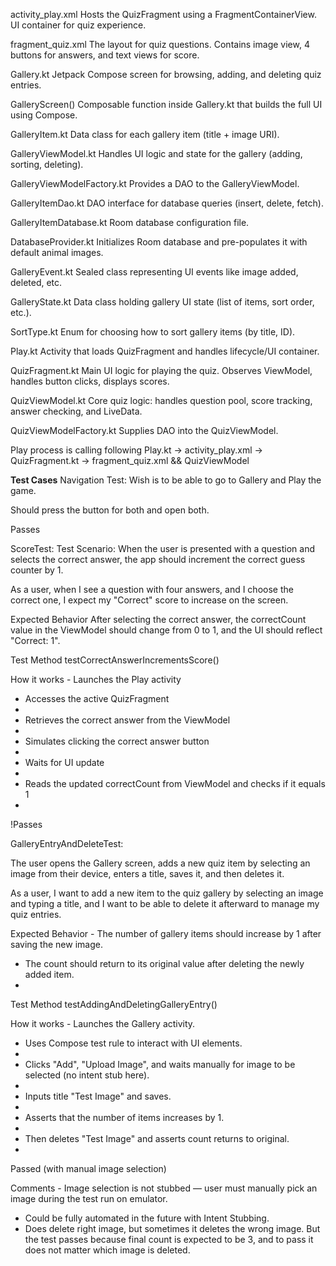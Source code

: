 activity_play.xml	Hosts the QuizFragment using a FragmentContainerView. UI container for quiz experience.

fragment_quiz.xml	The layout for quiz questions. Contains image view, 4 buttons for answers, and text views for score.

Gallery.kt	Jetpack Compose screen for browsing, adding, and deleting quiz entries.

GalleryScreen()	Composable function inside Gallery.kt that builds the full UI using Compose.

GalleryItem.kt	Data class for each gallery item (title + image URI).

GalleryViewModel.kt	Handles UI logic and state for the gallery (adding, sorting, deleting).

GalleryViewModelFactory.kt	Provides a DAO to the GalleryViewModel.

GalleryItemDao.kt	DAO interface for database queries (insert, delete, fetch).

GalleryItemDatabase.kt	Room database configuration file.

DatabaseProvider.kt	Initializes Room database and pre-populates it with default animal images.

GalleryEvent.kt	Sealed class representing UI events like image added, deleted, etc.

GalleryState.kt	Data class holding gallery UI state (list of items, sort order, etc.).

SortType.kt	Enum for choosing how to sort gallery items (by title, ID).



Play.kt	Activity that loads QuizFragment and handles lifecycle/UI container.

QuizFragment.kt	Main UI logic for playing the quiz. Observes ViewModel, handles button clicks, displays scores.

QuizViewModel.kt	Core quiz logic: handles question pool, score tracking, answer checking, and LiveData.

QuizViewModelFactory.kt	Supplies DAO into the QuizViewModel.

Play process is calling following Play.kt -> activity_play.xml -> QuizFragment.kt -> fragment_quiz.xml && QuizViewModel




__Test Cases__
Navigation Test:
Wish is to be able to go to Gallery and Play the game.

Should press the button for both and open both.

Passes




ScoreTest:
Test Scenario:	When the user is presented with a question and selects the correct answer, the app should increment the correct guess counter by 1.

As a user, when I see a question with four answers, and I choose the correct one, I expect my "Correct" score to increase on the screen.

Expected Behavior	After selecting the correct answer, the correctCount value in the ViewModel should change from 0 to 1, and the UI should reflect "Correct: 1".

Test Method	testCorrectAnswerIncrementsScore()

How it works	- Launches the Play activity

- Accesses the active QuizFragment
- 
- Retrieves the correct answer from the ViewModel
- 
- Simulates clicking the correct answer button
- 
- Waits for UI update
- 
- Reads the updated correctCount from ViewModel and checks if it equals 1
- 
!Passes




GalleryEntryAndDeleteTest:

The user opens the Gallery screen, adds a new quiz item by selecting an image from their device, enters a title, saves it, and then deletes it.

As a user, I want to add a new item to the quiz gallery by selecting an image and typing a title, and I want to be able to delete it afterward to manage my quiz entries.

Expected Behavior	- The number of gallery items should increase by 1 after saving the new image.

- The count should return to its original value after deleting the newly added item.
- 
Test Method	testAddingAndDeletingGalleryEntry()

How it works	- Launches the Gallery activity.

- Uses Compose test rule to interact with UI elements.
- 
- Clicks "Add", "Upload Image", and waits manually for image to be selected (no intent stub here).
- 
- Inputs title "Test Image" and saves.
- 
- Asserts that the number of items increases by 1.
- 
- Then deletes "Test Image" and asserts count returns to original.
- 
Passed (with manual image selection)


Comments	- Image selection is not stubbed — user must manually pick an image during the test run on emulator.
- Could be fully automated in the future with Intent Stubbing.
- Does delete right image, but sometimes it deletes the wrong image. But the test passes because final count is expected to be 3, and to pass it does not matter which image is deleted.
